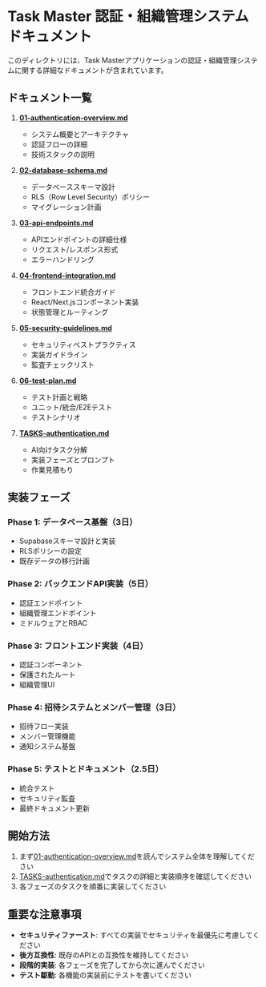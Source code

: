 # Task Master 認証・組織管理システム ドキュメント

このディレクトリには、Task Masterアプリケーションの認証・組織管理システムに関する詳細なドキュメントが含まれています。

## ドキュメント一覧

1. **[01-authentication-overview.md](./01-authentication-overview.md)**
   - システム概要とアーキテクチャ
   - 認証フローの詳細
   - 技術スタックの説明

2. **[02-database-schema.md](./02-database-schema.md)**
   - データベーススキーマ設計
   - RLS（Row Level Security）ポリシー
   - マイグレーション計画

3. **[03-api-endpoints.md](./03-api-endpoints.md)**
   - APIエンドポイントの詳細仕様
   - リクエスト/レスポンス形式
   - エラーハンドリング

4. **[04-frontend-integration.md](./04-frontend-integration.md)**
   - フロントエンド統合ガイド
   - React/Next.jsコンポーネント実装
   - 状態管理とルーティング

5. **[05-security-guidelines.md](./05-security-guidelines.md)**
   - セキュリティベストプラクティス
   - 実装ガイドライン
   - 監査チェックリスト

6. **[06-test-plan.md](./06-test-plan.md)**
   - テスト計画と戦略
   - ユニット/統合/E2Eテスト
   - テストシナリオ

7. **[TASKS-authentication.md](./TASKS-authentication.md)**
   - AI向けタスク分解
   - 実装フェーズとプロンプト
   - 作業見積もり

## 実装フェーズ

### Phase 1: データベース基盤（3日）
- Supabaseスキーマ設計と実装
- RLSポリシーの設定
- 既存データの移行計画

### Phase 2: バックエンドAPI実装（5日）
- 認証エンドポイント
- 組織管理エンドポイント
- ミドルウェアとRBAC

### Phase 3: フロントエンド実装（4日）
- 認証コンポーネント
- 保護されたルート
- 組織管理UI

### Phase 4: 招待システムとメンバー管理（3日）
- 招待フロー実装
- メンバー管理機能
- 通知システム基盤

### Phase 5: テストとドキュメント（2.5日）
- 統合テスト
- セキュリティ監査
- 最終ドキュメント更新

## 開始方法

1. まず[01-authentication-overview.md](./01-authentication-overview.md)を読んでシステム全体を理解してください
2. [TASKS-authentication.md](./TASKS-authentication.md)でタスクの詳細と実装順序を確認してください
3. 各フェーズのタスクを順番に実装してください

## 重要な注意事項

- **セキュリティファースト**: すべての実装でセキュリティを最優先に考慮してください
- **後方互換性**: 既存のAPIとの互換性を維持してください
- **段階的実装**: 各フェーズを完了してから次に進んでください
- **テスト駆動**: 各機能の実装前にテストを書いてください